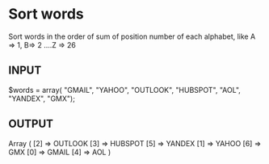 # Sort words

Sort words in the order of sum of position number of each alphabet, like A => 1, B=> 2 ....Z => 26

## INPUT
$words = array(
    "GMAIL",
    "YAHOO",
    "OUTLOOK",
    "HUBSPOT",
    "AOL",
    "YANDEX",
    "GMX");
 ## OUTPUT
 Array
(
    [2] => OUTLOOK
    [3] => HUBSPOT
    [5] => YANDEX
    [1] => YAHOO
    [6] => GMX
    [0] => GMAIL
    [4] => AOL
)
